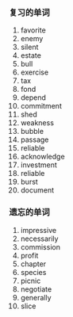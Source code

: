 ### 复习的单词

1. favorite
2. enemy
3. silent
4. estate
5. bull
6. exercise
7. tax
8. fond
9. depend
10. commitment
11. shed
12. weakness
13. bubble
14. passage
15. reliable
16. acknowledge
17. investment
18. reliable
19. burst
20. document



### 遗忘的单词

1. impressive
2. necessarily
3. commission
4. profit
5. chapter
6. species
7. picnic
8. negotiate
9. generally
10. slice